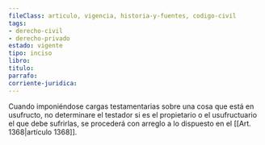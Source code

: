 ```yaml
---
fileClass: articulo, vigencia, historia-y-fuentes, codigo-civil
tags:
- derecho-civil
- derecho-privado
estado: vigente
tipo: inciso
libro:
titulo:
parrafo:
corriente-juridica:
---
```

Cuando imponiéndose cargas testamentarias sobre una cosa que está en usufructo, no determinare el testador si es el propietario o el usufructuario el que debe sufrirlas, se procederá con arreglo a lo dispuesto en el [[Art. 1368|artículo 1368]].